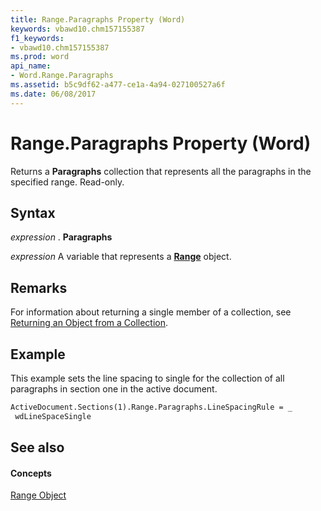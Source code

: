 ```yaml
---
title: Range.Paragraphs Property (Word)
keywords: vbawd10.chm157155387
f1_keywords:
- vbawd10.chm157155387
ms.prod: word
api_name:
- Word.Range.Paragraphs
ms.assetid: b5c9df62-a477-ce1a-4a94-027100527a6f
ms.date: 06/08/2017
---
```



# Range.Paragraphs Property (Word)

Returns a **Paragraphs** collection that represents all the paragraphs in the specified range. Read-only.


## Syntax

 _expression_ . **Paragraphs**

 _expression_ A variable that represents a **[Range](range-object-word.md)** object.


## Remarks

For information about returning a single member of a collection, see [Returning an Object from a Collection](http://msdn.microsoft.com/library/28f76384-f495-9640-a7c8-10ada3fac727%28Office.15%29.aspx).


## Example

This example sets the line spacing to single for the collection of all paragraphs in section one in the active document.


```vb
ActiveDocument.Sections(1).Range.Paragraphs.LineSpacingRule = _ 
 wdLineSpaceSingle
```


## See also


#### Concepts


[Range Object](range-object-word.md)

